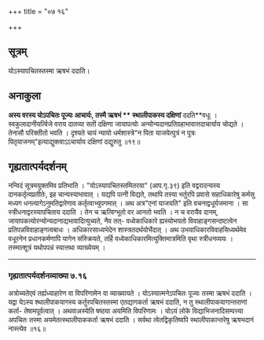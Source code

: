+++
title = "०७ १६"

+++
## सूत्रम्
योऽस्यापचितस्तस्मा ऋषभं ददाति।
## अनाकुला
**अस्य **वरस्य** योऽपचितः **पूज्यः आचार्यः,** तस्मै ऋषभं ** स्थालीपाकस्य दक्षिणां** ददति**वधूः ।
स्वकुलादानीयर्त्विजे वराय दातव्या सती दक्षिणा जायापत्योः अन्योन्यदानप्रतिग्रहाभावात्तदाचार्याय चोद्यते ।
तेनासौ परिक्तीतो भवति ।
दृश्यते चायं न्यायो धर्मशास्त्रे"न पिता याजयेत्पुत्रं न पुत्रः पितृयाजनम्"इत्याद्युक्त्वाऽऽचार्याय दक्षिणां दद्युरुतु ॥१९॥

## गृह्यतात्पर्यदर्शनम्
नन्विदं सूत्रमयुक्तमिव प्रतिभाति ।
"योऽस्यापचितस्तमितरया" (आप.गृ.३९) इति वद्वरादन्यस्य दानकर्तृत्वप्रतीतेः, इह चान्यस्याभावात् ।
यद्यपि पत्नी विद्यते, तथापि तस्या भर्तुरपि प्रवासे सहाधिकारेषु कर्मसु मध्यग धनत्यागेऽनुमतिद्वारेणाव कर्तृत्वाभ्युपगमात् ।
अथ अत्र"एनां याजयति" इति वचनाद्वधूर्यजमाना ।
सा स्त्रीधनाद्वरस्यापचिताय ददाति ।
तेन च ऋत्विग्भूतो वर आनतो भवति ।
न च वरायैव दानम्, जायापकत्योरन्योन्यदानाद्यभावादित्युच्यते, नैव तत्- वध्वेकाधिकारे ह्यस्योभयतो विवाहाङ्गसन्दष्टत्वेन प्रतिपन्नविवाहाङ्गत्वबाधः ।
अधिकारसाध्यभेदेन शास्त्रतदर्थयोर्भेदात् ।
अथ उभयाधिकारविवाहसिध्यर्थमेव वधूरनेन प्रधानकर्मणापि यागेन संस्क्रियते, तर्हि वध्वेकाधिकारमित्युक्तिमात्रमिति वृथा स्त्रीधनव्ययः ।
तस्मात्शूत्रं यथोपपन्नं स्यात्तथा व्याख्येयम् ।
________________________
### गृह्यतात्पर्यदर्शनव्याख्या ७.१६
अत्रोच्यतेएवं तर्ह्यध्याहारेण वा विपरिणामेन वा व्याख्यायते ।
योऽस्यात्मनेऽपचितः पूज्यः तस्मा ऋषभं ददाति ।
यद्वा येऽस्य श्थालीपाकयागस्य कर्तुरपचितस्तस्मा एतद्यागकर्ता ऋषभं ददाति, न तु स्थालीपाकयागान्तराणां कर्ता- तेषामपूर्वत्वात् ।
अथवाअस्येति षष्ठ्या अयमिति विपरिणामः ।
योऽयं लोके विद्याभिजनादिसम्पत्त्या अपचितः तस्मा अयमेतत्स्थालीपाककर्ता ऋषभं ददाति ।
सर्वथा त्वेतद्विकृतिष्वपि स्थालीपाकान्तरेषु ऋषभदानं नास्त्येव ॥१६॥
